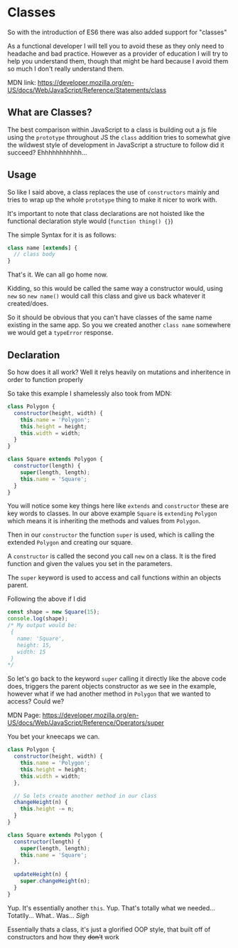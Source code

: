 # Classes

So with the introduction of ES6 there was also added support for "classes"

As a functional developer I will tell you to avoid these as they only need to headache and bad practice. However as a provider of education I will try to help you understand them, though that might be hard because I avoid them so much I don't really understand them.

MDN link: https://developer.mozilla.org/en-US/docs/Web/JavaScript/Reference/Statements/class

## What are Classes?

The best comparison within JavaScript to a class is building out a js file using the `prototype` throughout JS the `class` addition tries to somewhat give the wildwest style of development in JavaScript a structure to follow did it succeed? Ehhhhhhhhhhh...

## Usage

So like I said above, a class replaces the use of `constructors` mainly and tries to wrap up the whole `prototype` thing to make it nicer to work with.

It's important to note that class declarations are not hoisted like the functional declaration style would (`function thing() {}`)

The simple Syntax for it is as follows:

```js
class name [extends] {
  // class body
}
```

That's it. We can all go home now.

Kidding, so this would be called the same way a constructor would, using `new` so `new name()` would call this class and give us back whatever it created/does.

So it should be obvious that you can't have classes of the same name existing in the same app. So you we created another `class name` somewhere we would get a `typeError` response.

## Declaration

So how does it all work? Well it relys heavily on mutations and inheritence in order to function properly

So take this example I shamelessly also took from MDN:

```js
class Polygon {
  constructor(height, width) {
    this.name = 'Polygon';
    this.height = height;
    this.width = width;
  }
}

class Square extends Polygon {
  constructor(length) {
    super(length, length);
    this.name = 'Square';
  }
}
```

You will notice some key things here like `extends` and `constructor` these are key words to classes. In our above example `Square` is `extending` `Polygon` which means it is inheriting the methods and values from `Polygon`.

Then in our `constructor` the function `super` is used, which is calling the extended `Polygon` and creating our square.

A `constructor` is called the second you call `new` on a class. It is the fired function and given the values you set in the parameters.

The `super` keyword is used to access and call functions within an objects parent.

Following the above if I did

```js
const shape = new Square(15);
console.log(shape);
/* My output would be:
 {
   name: 'Square',
   height: 15,
   width: 15
 }
*/
```

So let's go back to the keyword `super` calling it directly like the above code does, triggers the parent objects constructor as we see in the example, however what if we had another method in `Polygon` that we wanted to access? Could we?

MDN Page: https://developer.mozilla.org/en-US/docs/Web/JavaScript/Reference/Operators/super

You bet your kneecaps we can.

```js
class Polygon {
  constructor(height, width) {
    this.name = 'Polygon';
    this.height = height;
    this.width = width;
  },

  // So lets create another method in our class
  changeHeight(n) {
    this.height -= n;
  }
}

class Square extends Polygon {
  constructor(length) {
    super(length, length);
    this.name = 'Square';
  },

  updateHeight(n) {
    super.changeHeight(n);
  }
}
```

Yup. It's essentially another `this`. Yup. That's totally what we needed... Totatlly... What.. Was... _Sigh_


Essentially thats a class, it's just a glorified OOP style, that built off of constructors and how they ~~don't~~ work
